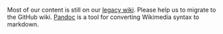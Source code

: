 Most of our content is still on our [legacy wiki](http://synergy-project.org/wiki/). Please help us to migrate to the GitHub wiki. [Pandoc](http://pandoc.org/try/) is a tool for converting Wikimedia syntax to markdown.